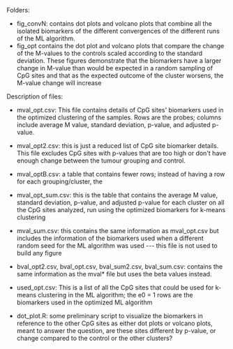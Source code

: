 Folders:

- fig_convN: contains dot plots and volcano plots that combine all the isolated biomarkers of the different convergences of the different runs of the ML algorithm.
-  fig_opt contains the dot plot and volcano plots that compare the change of the M-values to the controls scaled according to the standard deviation. These figures demonstrate that the biomarkers have a larger change in M-value than would be expected in a random sampling of CpG sites and that as the expected outcome of the cluster worsens, the M-value change will increase

Description of files:

 - mval_opt.csv: This file contains details of CpG sites' biomarkers used in the optimized clustering of the samples. Rows are the probes; columns include average M value, standard deviation, p-value, and adjusted p-value.  
 - mval_opt2.csv: this is just a reduced list of CpG site biomarker details. This file excludes CpG sites with p-values that are too high or don't have enough change between the tumour grouping and control. 
 - mval_optB.csv: a table that contains fewer rows; instead of having a row for each grouping/cluster, the 


 - mval_opt_sum.csv: this is the table that contains the average M value, standard deviation, p-value, and adjusted p-value for each cluster on all the CpG sites analyzed, run using the optimized biomarkers for k-means clustering    
 - mval_sum.csv: this contains the same information as mval_opt.csv but includes the information of the biomarkers used when a different random seed for the ML algorithm was used --- this file is not used to build any figure

- bval_opt2.csv, bval_opt.csv, bval_sum2.csv, bval_sum.csv: contains the same information as the mval* file but uses the beta values instead.

- used_opt.csv: This is a list of all the CpG sites that could be used for k-means clustering in the ML algorithm; the e0 = 1 rows are the biomarkers used in the optimized ML algorithm

- dot_plot.R: some preliminary script to visualize the biomarkers in reference to the other CpG sites as either dot plots or volcano plots, meant to answer the question, are these sites different by p-value, or change compared to the control or the other clusters?

